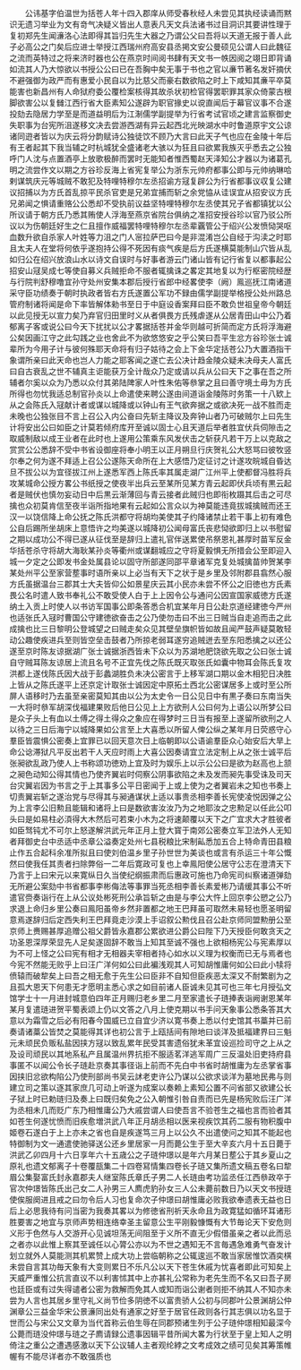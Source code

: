 <!-- { "loadSidebar": true } -->
　　公讳基字伯温世为括苍人年十四入郡庠从师受春秋经人未尝见其执经读诵而黙识无遗习举业为文有竒气决疑义皆出人意表凡天文兵法诸书过目洞识其要讲性理于复初郑先生闻濓洛心法即得其旨归先生大器之乃谓公父曰吾将以天道无报于善人此子必高公之门矣后应进士举授江西瑞州府高安县丞掲文安公曼硕见公谓人曰此魏征之流而英特过之将来济时器也公在燕京时间阅书肆有天文书一帙因阅之翊日即背诵如流其人乃大惊欲以书授公公曰已在吾胸中矣无事于书也之官以亷节著名发奸摘伏不避强御为政严而有惠爱小民自以为比慈父而豪右数欲陷之时上下咸知其亷平卒莫能害也新昌州有人命狱府委公覆检案核得其故杀状初检官得罢职罪其家众倚蒙古根脚欲害公以复雠江西行省大臣素知公遂辟为职官掾史以谠直闻后于幕官议事不合遂投劾去隐居力学至是而道益明后为江淛儒学副提举为行省考试官顷之建言监察御史失职事为台宪所沮遂移文决去尝游西湖有异云起西北光映湖水中时鲁道原宇文公谅诸同逰者皆以为庆云将分韵赋诗公独徒饮不顾乃大言曰此天子气也应在金陵十年后有王者起其下我当辅之时杭城犹全盛诸老大骇以为狂且曰欲累我族灭乎悉去之公独呼门人沈与点置酒亭上放歌极醉而罢时无能知者惟西蜀赵天泽知公才器以为诸葛孔明之流尝作文以期之方谷珍反海上省宪复举公为浙东元帅府都事公即与元帅纳琳哈剌谋筑庆元等城贼不敢犯及特哩特穆尔左丞招谕方冦复辟公为行省都事议収复公建议招捕以为方氏首乱掠平民杀官吏是兄弟宜捕而斩之余党恊从诖误宜从招安议方氏兄弟闻之惧请重赂公公悉却不受执前议益坚特哩特穆尔左丞使其兄子省都镇犹以公所议请于朝方氏乃悉其贿使人浮海至燕京省院台俱纳之准招安授谷珍以官乃驳公所议以为伤朝廷好生之仁且擅作威福罢特哩特穆尔左丞辈覊管公于绍兴公发愤恸哭呕血数升欲自杀家人叶姓等力沮之门人宻拉萨巴曰今是非混淆岂公自经于沟渎之时耶且太夫人在堂将何依乎遂抱持公得不死因有痰气疾是后方氏遂横莫能制山穴皆从乱如归公在绍兴放浪山水以诗文自误时与好事者游云门诸山皆有记行省复以都事起公招安山冦吴成七等使自募义兵贼拒命不服者辄擒诛之畧定其地复以为行枢密院经歴与行院判舒穆噜宜孙守处州安集本郡后授行省郎中经畧使李（阙）鳯巡抚江南诸道采守臣功绩奏于朝时执政者皆右方氏遂置公军功不録由儒学副提举格授公处州路总管府制诸将闻是命下率皆解体勑书至日于中庭设香案拜曰臣不敢负世祖皇帝今朝廷以此见授无以宣力矣乃弃官归田里时义从者俱畏方氏残虐遂从公居青田山中公乃着郁离子客或说公曰今天下扰扰以公才畧据括苍并金华则越可折简而定方氏将浮海避公矣因画江守之此勾践之业也舍此不为欲悠悠安之乎公笑曰吾平生忿方谷珍张士诚辈所为今用子计与彼何殊耶天命将有归子姑待之会上下金华定括苍公乃大置酒指干象谓所亲曰此天命也岂人力能之耶客闻之遂亡去公决计趋金陵众疑未决母夫人富氏曰自古衰乱之世不辅真主讵能获万全计哉众乃定或请以兵从公曰天下之事在吾之所辅者尔奚以众为乃悉以众付其弟陆陴家人叶性朱佑等叅掌之且曰善守境土毋为方氏所得也勿忧我适总制官孙炎以上命遣使来聘公遂由间道诣金陵陈时务策一十八欵上从之会陈氏入冦献计者或谋以城降或以钟山有王气欲奔据之或欲决死一战不胜而走未晚也公独张目不言上召公入内公奋曰先斩主降议及奔钟山者乃可破贼尔上曰先生计将安出公曰如臣之计莫若倾府库开至诚以固士心且天道后举者胜宜伏兵伺隙击之取威制敌以成王业者在此时也上遂用公策乘东风发伏击之斩获凡若干万上以克敌之赏赏公公悉辞不受中书省设御座将奉小明王以正月朔旦行庆贺礼公大怒骂曰彼牧竖尔奉之何为遂不拜适上召公公遂陈天命所在上大感悟乃定征讨之计遂攻皖城自昏达旦不拔公以为宜径拔江州上遂悉军西上陈氏率其属走湖广江州平上使都督冯胜将兵攻某城命公授方畧公书纸授之使夜半出兵云至某所见某方青云起即伏兵顷有黒云起者是贼伏也慎勿妄动日中后黒云渐薄回与青云接者此贼归也即衔枚蹑其后击之可尽擒也众初莫肯信至夜半诣所指地果有云起如公言众以为神莫能违竟拔城擒贼而还王汉一以饶信降上命公抚之陈氏洪都守将胡均美使其子约降诸禁止若干事上初有难色公自后踢所坐胡床上意悟许之均美遂以城降初公闻母富氏丧悲恸欲即归上以书慰留之期以成功公不得已遂从征伐至是辞归上遣礼官伴送累使吊祭恩礼甚厚时苗军反金华括苍杀守将胡大海耿某孙炎等衢州或谋翻城应之守将夏毅惧无所措会公至即迎入城一夕定之公即发书金处属县论以固守所部遂同邵平章诸军克复处城擒苗帅贺某李某处州平公至家营塟事时语所亲以上必当有天下之状于是乡里及邻附郡县翕然心服方氏虽据温台三郡其士大夫皆仰公如景星庆云其小民亦未尝不怀公之旧徳也方氏素畏公名时遣人致书奉礼公不敢受使人白于上上因令公与通问公因宣国家威徳方氏遂纳土入贡上时使人以书访军国事公即条答悉合机宜某年月日公赴京道经建徳今严州也适张氏入冦时曹国公守建徳欲奋击之公乃使勿击曰不出三日贼当自走追而击之此成擒也比三日黎明公登城望之曰贼走矣众见其壁垒旗帜皆如故且闻严鼓声疑莫敢轻动公趣使疾进兵至则皆空垒击鼓者乃所掠老弱耳遂穷追贼迸去至东阳悉擒之以还公遂至京时陈友谅据湖广张士诚据浙西皆未下众以为苏湖地肥饶欲先取之公曰张士诚自守贼耳陈友谅居上流且名号不正宜先伐之陈氏既灭取张氏如囊中物耳会陈氏复攻洪都上遂伐陈氏因大战于彭蠡湖胜负未决公密言于上移军湖口期以金木相犯日决胜上皆从之陈氏遂平上还京定计取张士诚因定中原拓土西北公密谋居多上或时至公所屏人语移时乃去虽至亲密莫知其由以公为太史令一日公见日中有黒子奏曰东南当失一大将时叅军胡深伐福建果败后他日公见上上方欲刑人公曰何为上语公以所梦公曰是众子头上有血以土傅之得土得众之象应在得梦时三日当有报至上遂留所欲刑之人以待之三日后海宁以城降果如公言至上大喜悉以所留人俾公纵之某年月日荧惑守心羣臣皆震惧公密奏上宜罪已以回天意次日上临朝即以公语谕羣臣众心始安后大旱上命公谂滞狱凡平反出若干人天应时雨上大喜公因奏请宜立法定制上从之张士诚平后张昶欲乱政乃使人上书称颂功徳劝上宜及时为娱乐上以示公公曰是欲为赵高也上颔之昶色动知公得其情也乃使齐翼岩时伺察公阴事欲陷之未及发而昶先事受诛及司天台灾翼岩因为书言之于上其事多公平日密闻于上或上使为之者翼岩未之知也书奏上切责翼岩斩之遂治党与尽得其与昶通谋状上适以事贵丞相李善长宪使凌悦因弹之公为上言李公旧勲且能辑和诸将上曰是数欲害汝汝乃为之地耶汝之忠勲足以任此公叩头曰是如易柱必湏得大木然后可若束小木为之将速颠覆以天下之广宜求大才胜彼者如臣驽钝尤不可尔上怒遂解洪武元年正月上登大寳于南郊公密奏立军卫法外人无知者拜御史台中丞适中丞章公溢奏定处州七县税粮比宋制畆悉加五合上特命青田县粮止作五合起科余准所拟且曰使刘伯温乡里子孙世世为美谈也或言有杀运三十年公慨然曰使我任其责者扫除弊俗一二年后寛政可复也上幸鳯阳使公居守公志在澄清天下乃言于上曰宋元以来寛纵日久当使纪纲振肃而后惠政可施也乃命宪司纠察诸道弹劾无所避公案劾中书省都事李彬侮法等事罪当死丞相李善长素爱彬乃请缓其事公不听遣官赍奏诣行在上从公议处彬死刑公承旨斩之由是与李公大忤上回京李公愬之公乃求退上命归乡里公奏曰鳯阳虽帝乡然非置都之地王巴拜虽可取然未易轻也愿圣明留意焉遂辞归后定西失利王巴拜竟走沙漠上手诏叙公勲伐且召公赴京师同盟勲册公至京师上赉赐甚厚追赠公祖父爵皆永嘉郡公累欲进公爵公曰陛下乃天授臣何敢贪天之功圣恩深厚荣显先人足矣遂固辞不敢当上知其至诚不强也上欲相杨宪公与宪素厚以为不可上怪之公曰宪有相才无相器夫宰相者持心如水以义理为权衡而已无与焉者也今宪不然能无败乎上曰汪广洋何如公曰此褊浅观其人可知胡惟庸何如公曰此小犊将偾辕而破犂矣上曰吾之相无愈于先生公曰臣非不自知但臣疾恶太深又不耐繁剧为之且孤大恩天下何患无才愿明主悉心求之如目前诸人臣诚未见其可也三年七月授弘文馆学士十一月进封城意伯四年正月赐归老乡里二月至家遣长子琏捧表诣阙谢恩某年某月复遣琏进贺平蜀表颂上仍以文答之八月上使克期以书手问天象事公悉条答其大意以为霜雪之后必有阳春今国威已立自宜少济以寛书奏上悉以付史馆其书藁并已前奏请诸藁公皆焚之莫能得其详也初公言于上瓯括间有隙地曰谈洋及抵福建界曰三魁元未顽民负贩私盐因挟方冦以致乱累年民受其害遗俗犹未革宜设巡捡司守之上从之及设司顽民以其地系私产且属温州界抗拒不服适茗洋逃军周广三反温处旧吏持府县事匿不以闻公令长子琏赴京奏其事径诣上前而不先白中书省时胡惟庸为左丞掌省事因挟旧忿欲构陷公乃使刑部尚书吴云訹老吏许公乃谋以公欲求谈洋为墓地民弗与则建立司之策以逐其家庶几可动上听遂为成案以奏赖上素知公置不问省部又欲建公长子狱上时已勅琏归及奏上曰既归矣免之公入朝惟引咎自责而已先是杨宪败后汪广洋为丞相未几而贬广东乃相惟庸公乃大戚尝谓人曰使吾言不验苍生之福也言而验者其如苍生何遂忧愤而旧疾愈増洪武八年正月胡丞相以医来视疾饮其药二服有物积腹中姬卷石遂白于上上亦未之省也自是疾遂笃三月上以公久不出遣使问之知其不能起也特御制为文一通遣使驰驿送公还乡里居家一月而薨公生于至大辛亥六月十五日薨于洪武乙卯四月十六日享年六十五歳公之子琏仲璟以是年六月某日塟公于其乡夏山之原礼也遗文郁离子十卷覆瓿集二十四卷冩情集四卷长子琏又集所遗文稿五卷名曰犂眉公集娶富氏封永嘉郡夫人继室陈氏章氏子男二人长琏由考功监丞任江西叅政卒于官次仲璟皆陈氏出己女二人孙男三人廌虎豹孙女三人公未薨前数日乃以天文书授琏使俟服阕进且戒之曰勿令后人习也复命次子仲璟曰胡惟庸必败我欲奉遗表无益也日后上必思我待有问当密为我奏其畧以为修徳省刑祈天永命且为政寛猛如循环耳诸形胜要害之地宜与京师声势相连络幸圣主留意公生平刚毅慷慨有大节毎论天下安危则义形于色然与人交游开心见诚坦荡无间阻至于义所不直无少假借虽亲之者以此而忌之者亦以此惟上察其至诚任以心膂公亦以为不世之遇知无不言毎遇急难勇气奋发计划立就外人莫能测其机累赞上成大功上尝临朝称之公辄逡巡不敢当家居惟饮酒奕棋未尝自言其功毎天象有大变则累日不乐凡公以天下苍生休戚为忧喜者即此可知矣上天威严重惟公抗言直议不以利害怵其中上亦甚礼公常称为老先生而不名又曰吾子房也廷臣或有过失得谴者公密为救解而免其人或知而诣公谢者则拒不纳其人不知亦未尝为人言也其居乡里守礼义尚节俭多阴徳不以富贵骄人公初与同郡叶公景渊胡公仲渊章公三益金华宋公景濓同出处有通家之好至于居官任政则各行其志俱以功名显于世而公与宋公又文章为当代首称云伯生辱在同郡预诸生列于公子琏仲璟相知最深今公薨而琏没仲璟与琏之子廌请録公遗事因辑平昔所闻大畧为行状至于皇上知人之明倚注之重公之遭遇感激以天下公议辅人主者观纶綍之文考成效之绩可见矣其筹策帷幄有不能尽详者亦不敢强质也
